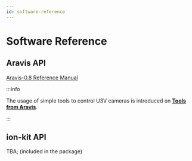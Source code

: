```yaml
---
id: software-reference
---
```


# Software Reference

## Aravis API

[Aravis-0.8 Reference Manual](https://aravisproject.github.io/docs/aravis-0.8/)

:::info

The usage of simple tools to control U3V cameras is introduced on **[Tools from Aravis](../external/aravis/arv-tools.md)**.

:::

## ion-kit API

TBA; (included in the package)